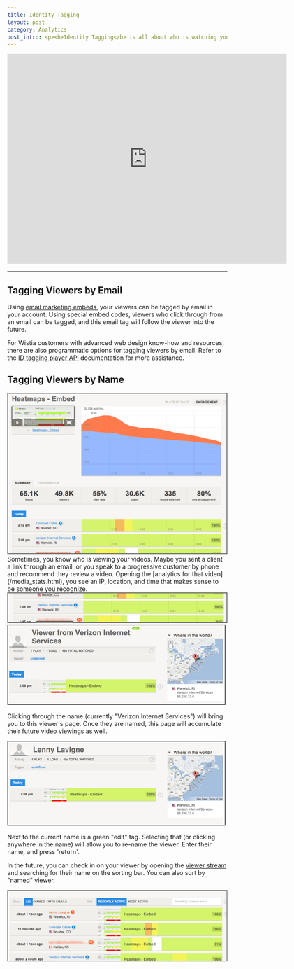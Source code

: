 ```yaml
---
title: Identity Tagging
layout: post
category: Analytics
post_intro: <p><b>Identity Tagging</b> is all about who is watching your videos, and watching their behavior over time.  Using emails and names, Wistia makes it easy to identify your most engaged viewers.</p>
---
```


<div class="video_embed">
  <iframe src="http://fast.wistia.com/embed/iframe/36ad88ccb0?controlsVisibleOnLoad=true&playerColor=aae3d8&version=v1&videoHeight=480&videoWidth=640" allowtransparency="true" frameborder="0" scrolling="no" class="wistia_embed" name="wistia_embed" width="640" height="480"></iframe>
</div>

---

## Tagging Viewers by Email

Using [email marketing embeds](/email_marketing.html), your viewers can be tagged by email in your account.  Using special embed codes, viewers who click through from an email can be tagged, and this email tag will follow the viewer into the future.

For Wistia customers with advanced web design know-how and resources, there are also programmatic options for tagging viewers by email.  Refer to the [ID tagging player API](/player-id-tag.html) documentation for more assistance.

## Tagging Viewers by Name

<div class="post_image center"><img src="/images/id_media_stats_page.png" alt="id_media_stats_page" /></div>
Sometimes, you know who is viewing your videos.  Maybe you sent a client a link through an email, or you speak to a progressive customer by phone and recommend they review a video.  Opening the [analytics for that video](/media_stats.html), you see an IP, location, and time that makes sense to be someone you recognize.

<div class="post_image center"><img src="/images/id_media_stats_page_viewer.png" alt="id_media_stats_page_viewer" /></div>

<div class="post_image float_right"><img src="/images/single_viewer.png" alt="single_viewer" /></div>

Clicking through the name (currently "Verizon Internet Services") will bring you to this viewer's page.  Once they are named, this page will accumulate their future video viewings as well.

<div class="post_image float_right"><img src="/images/lenny_viewer.png" alt="lenny_viewer" /></div>

Next to the current name is a green "edit" tag.  Selecting that (or clicking anywhere in the name) will allow you to re-name the viewer.  Enter their name, and press 'return'.

In the future, you can check in on your viewer by opening the [viewer stream](/new_analytics#viewer_stream.html) and searching for their name on the sorting bar.  You can also sort by "named" viewer.

<div class="post_image center"><img src="/images/stream_w_lenny.png" alt="stream_w_lenny" /></div>

